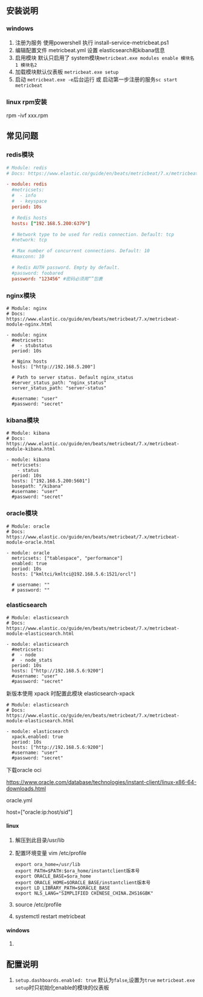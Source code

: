 ## 安装说明

### windows

1. 注册为服务 使用powershell 执行 install-service-metricbeat.ps1
2. 编辑配置文件 metricbeat.yml 设置 elasticsearch和kibana信息
3. 启用模块 默认只启用了 system模块`metricbeat.exe modules enable 模块名1 模块名2` 
4. 加载模块默认仪表板 `metricbeat.exe setup`
5. 启动 `metricbeat.exe -e`后台运行 或 启动第一步注册的服务`sc start metricbeat`

### linux rpm安装

rpm -ivf xxx.rpm

## 常见问题

### redis模块

```conf
# Module: redis
# Docs: https://www.elastic.co/guide/en/beats/metricbeat/7.x/metricbeat-module-redis.html

- module: redis
  #metricsets:
  #  - info
  #  - keyspace
  period: 10s

  # Redis hosts
  hosts: ["192.168.5.200:6379"]

  # Network type to be used for redis connection. Default: tcp
  #network: tcp

  # Max number of concurrent connections. Default: 10
  #maxconn: 10

  # Redis AUTH password. Empty by default.
  #password: foobared
  password: "123456" #密码必须用“”包裹
```



### nginx模块

```
# Module: nginx
# Docs: https://www.elastic.co/guide/en/beats/metricbeat/7.x/metricbeat-module-nginx.html

- module: nginx
  #metricsets:
  #  - stubstatus
  period: 10s

  # Nginx hosts
  hosts: ["http://192.168.5.200"]

  # Path to server status. Default nginx_status
  #server_status_path: "nginx_status"
  server_status_path: "server-status"

  #username: "user"
  #password: "secret"
```



### kibana模块

```
# Module: kibana
# Docs: https://www.elastic.co/guide/en/beats/metricbeat/7.x/metricbeat-module-kibana.html

- module: kibana
  metricsets:
    - status
  period: 10s
  hosts: ["192.168.5.200:5601"]
  basepath: "/kibana"
  #username: "user"
  #password: "secret"
```



### oracle模块

```
# Module: oracle
# Docs: https://www.elastic.co/guide/en/beats/metricbeat/7.x/metricbeat-module-oracle.html

- module: oracle
  metricsets: ["tablespace", "performance"]
  enabled: true
  period: 10s
  hosts: ["kmltci/kmltci@192.168.5.6:1521/orcl"]

  # username: ""
  # password: ""
```

### elasticsearch

```
# Module: elasticsearch
# Docs: https://www.elastic.co/guide/en/beats/metricbeat/7.x/metricbeat-module-elasticsearch.html

- module: elasticsearch
  #metricsets:
  #  - node
  #  - node_stats
  period: 10s
  hosts: ["http://192.168.5.6:9200"]
  #username: "user"
  #password: "secret"
```

新版本使用 xpack 时配置此模块 elasticsearch-xpack

```
# Module: elasticsearch
# Docs: https://www.elastic.co/guide/en/beats/metricbeat/7.x/metricbeat-module-elasticsearch.html

- module: elasticsearch
  xpack.enabled: true
  period: 10s
  hosts: ["http://192.168.5.6:9200"]
  #username: "user"
  #password: "secret"
```



下载oracle oci

https://www.oracle.com/database/technologies/instant-client/linux-x86-64-downloads.html

oracle.yml

host=["oracle:ip:host/sid"]

#### linux

1. 解压到此目录/usr/lib

2. 配置环境变量 vim /etc/profile

   ```
   export ora_home=/usr/lib
   export PATH=$PATH:$ora_home/instantclient版本号
   export ORACLE_BASE=$ora_home
   export ORACLE_HOME=$ORACLE_BASE/instantclient版本号
   export LD_LIBRARY_PATH=$ORACLE_BASE
   export NLS_LANG="SIMPLIFIED CHINESE_CHINA.ZHS16GBK"
   ```

3. source /etc/profile

4. systemctl restart metricbeat

#### windows

1. 

## 配置说明

1. `setup.dashboards.enabled: true` 默认为`false`,设置为`true`  `metricbeat.exe setup`时只初始化enable的模块的仪表板

